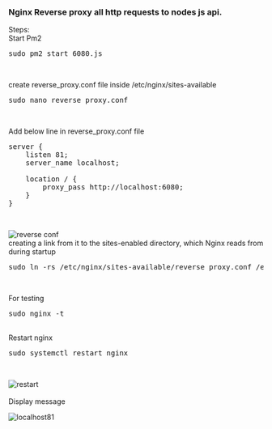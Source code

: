 ### Nginx Reverse proxy all http requests to nodes js api.
Steps:<br/>
Start Pm2<br/>
<pre>sudo pm2 start 6080.js</pre><br/>
create reverse_proxy.conf file inside /etc/nginx/sites-available<br/>
<pre>sudo nano reverse_proxy.conf</pre><br/>
Add below line in reverse_proxy.conf file<br/>
<pre>server {
    listen 81;
    server_name localhost;

    location / {
        proxy_pass http://localhost:6080;
    }
}</pre><br/>
![reverse conf](https://user-images.githubusercontent.com/53372486/142033450-b07582b6-6d63-44ba-a5a5-11034bc92164.png)<br/>
creating a link from it to the sites-enabled directory, which Nginx reads from during startup<br/>
<pre>sudo ln -rs /etc/nginx/sites-available/reverse_proxy.conf /etc/nginx/sites-enabled/</pre><br/>
For testing<br/>
    <pre>sudo nginx -t</pre><br/>
Restart nginx<br/>
<pre>sudo systemctl restart nginx</pre><br/>

![restart](https://user-images.githubusercontent.com/53372486/142033465-747de75a-ca82-4c61-baf3-ab3fcb26202e.png)<br/>
<br/>
Display message<br/>

![localhost81](https://user-images.githubusercontent.com/53372486/142033473-ce682268-dc2b-4899-a7e0-fb65826d7945.png)<br/>
